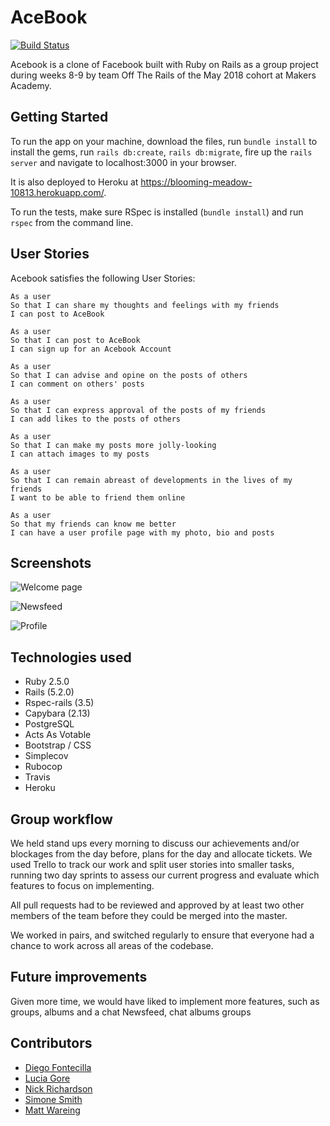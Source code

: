 # AceBook

[![Build Status](https://travis-ci.org/simone-smith/acebook-off-the-rails.svg?branch=master)](https://travis-ci.org/simone-smith/acebook-off-the-rails)

Acebook is a clone of Facebook built with Ruby on Rails as a group project during weeks 8-9 by team Off The Rails of the May 2018 cohort at Makers Academy.


## Getting Started

To run the app on your machine, download the files, run `bundle install` to install the gems, run `rails db:create`, `rails db:migrate`, fire up the `rails server` and navigate to localhost:3000 in your browser.

It is also deployed to Heroku at https://blooming-meadow-10813.herokuapp.com/.

To run the tests, make sure RSpec is installed (`bundle install`) and run `rspec` from the command line.


## User Stories

Acebook satisfies the following User Stories:

```
As a user
So that I can share my thoughts and feelings with my friends
I can post to AceBook
```

```
As a user
So that I can post to AceBook
I can sign up for an Acebook Account
```

```
As a user
So that I can advise and opine on the posts of others
I can comment on others' posts
```

```
As a user
So that I can express approval of the posts of my friends
I can add likes to the posts of others
```

```
As a user
So that I can make my posts more jolly-looking
I can attach images to my posts
```

```
As a user
So that I can remain abreast of developments in the lives of my friends
I want to be able to friend them online
```

```
As a user
So that my friends can know me better
I can have a user profile page with my photo, bio and posts
```


## Screenshots

![Welcome page](https://github.com/simone-smith/acebook-off-the-rails/blob/finalise_readme/app/assets/images/welcome.png)

![Newsfeed](https://github.com/simone-smith/acebook-off-the-rails/blob/finalise_readme/app/assets/images/newsfeed.png)

![Profile](https://github.com/simone-smith/acebook-off-the-rails/blob/finalise_readme/app/assets/images/profile.png)


## Technologies used

- Ruby 2.5.0
- Rails (5.2.0)
- Rspec-rails (3.5)
- Capybara (2.13)
- PostgreSQL
- Acts As Votable
- Bootstrap / CSS
- Simplecov
- Rubocop
- Travis
- Heroku


## Group workflow

We held stand ups every morning to discuss our achievements and/or blockages from the day before, plans for the day and allocate tickets. We used Trello to track our work and split user stories into smaller tasks, running two day sprints to assess our current progress and evaluate which features to focus on implementing.

All pull requests had to be reviewed and approved by at least two other members of the team before they could be merged into the master.

We worked in pairs, and switched regularly to ensure that everyone had a chance to work across all areas of the codebase.


## Future improvements

Given more time, we would have liked to implement more features, such as groups, albums and a chat
Newsfeed, chat albums groups

## Contributors

- [Diego Fontecilla](https://github.com/diegofontecilla)
- [Lucia Gore](https://github.com/luciagore)
- [Nick Richardson](https://github.com/n-ckr-ch-rds-n)
- [Simone Smith](https://github.com/simone-smith)
- [Matt Wareing](https://github.com/mdwareing)
